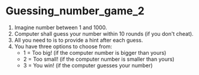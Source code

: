 # Guessing_number_game_2
1. Imagine number between 1 and 1000.
2. Computer shall guess your number within 10 rounds (if you don't cheat).
3. All you need to is to provide a hint after each guess.
4. You have three options to choose from:
	- 1 = Too big! (if the computer number is bigger than yours)
	- 2 = Too small! (if the computer number is smaller than yours)
	- 3 = You win! (if the computer guesses your number)
